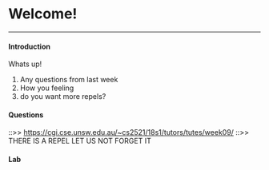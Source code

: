 # Welcome!
---

#### Introduction

Whats up!

1. Any questions from last week
2. How you feeling
3. do you want more repels?

#### Questions

::>> https://cgi.cse.unsw.edu.au/~cs2521/18s1/tutors/tutes/week09/
::>> THERE IS A REPEL LET US NOT FORGET IT

#### Lab
